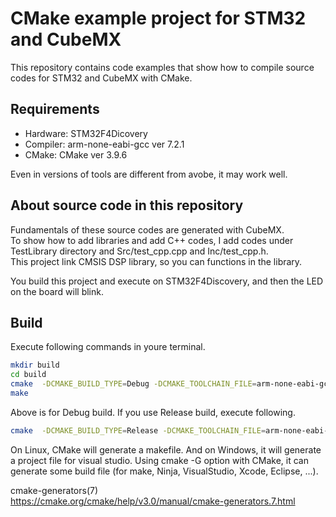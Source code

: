 # CMake example project for STM32 and CubeMX

This repository contains code examples that show 
how to compile source codes for STM32 and CubeMX with CMake.

## Requirements

* Hardware: STM32F4Dicovery
* Compiler: arm-none-eabi-gcc ver 7.2.1
* CMake: CMake ver 3.9.6

Even in versions of tools are different from avobe, it may work well.


## About source code in this repository

Fundamentals of these source codes are generated with CubeMX.   
To show how to add libraries and add C++ codes, 
I add codes under TestLibrary directory and Src/test_cpp.cpp and Inc/test_cpp.h.  
This project link CMSIS DSP library, so you can functions in the library.

You build this project and execute on STM32F4Discovery, and then the LED on the board will blink.


## Build

Execute following commands in youre terminal.

```sh
mkdir build
cd build
cmake  -DCMAKE_BUILD_TYPE=Debug -DCMAKE_TOOLCHAIN_FILE=arm-none-eabi-gcc_toolchain.cmake ..  
make
```

Above is for Debug build.
If you use Release build, execute following.

```sh
cmake  -DCMAKE_BUILD_TYPE=Release -DCMAKE_TOOLCHAIN_FILE=arm-none-eabi-gcc_toolchain.cmake ..  
```

On Linux, CMake will generate a makefile. 
And on Windows, it will generate a project file for visual studio.
Using cmake -G option with CMake, it can generate some build file (for make, Ninja, VisualStudio, Xcode, Eclipse, ...).

cmake-generators(7)  
https://cmake.org/cmake/help/v3.0/manual/cmake-generators.7.html
